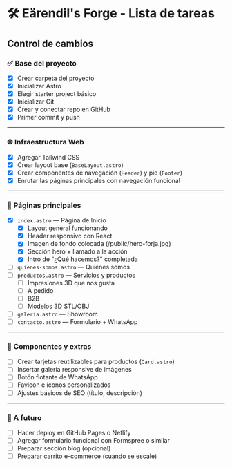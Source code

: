 # 🛠️ Eärendil's Forge - Lista de tareas

## Control de cambios

### ✅ Base del proyecto

- [x] Crear carpeta del proyecto
- [x] Inicializar Astro
- [x] Elegir starter project básico
- [x] Inicializar Git
- [x] Crear y conectar repo en GitHub
- [x] Primer commit y push

---

### 🌐 Infraestructura Web

- [x] Agregar Tailwind CSS
- [x] Crear layout base (`BaseLayout.astro`)
- [x] Crear componentes de navegación (`Header`) y pie (`Footer`)
- [x] Enrutar las páginas principales con navegación funcional

---

### 📄 Páginas principales

- [x] `index.astro` — Página de Inicio
  - [x] Layout general funcionando
  - [x] Header responsivo con React
  - [x] Imagen de fondo colocada (/public/hero-forja.jpg)
  - [x] Sección hero + llamado a la acción
  - [x] Intro de "¿Qué hacemos?" completada
- [ ] `quienes-somos.astro` — Quiénes somos
- [ ] `productos.astro` — Servicios y productos
  - [ ] Impresiones 3D que nos gusta
  - [ ] A pedido
  - [ ] B2B
  - [ ] Modelos 3D STL/OBJ
- [ ] `galeria.astro` — Showroom
- [ ] `contacto.astro` — Formulario + WhatsApp

---

### 🧩 Componentes y extras

- [ ] Crear tarjetas reutilizables para productos (`Card.astro`)
- [ ] Insertar galería responsive de imágenes
- [ ] Botón flotante de WhatsApp
- [ ] Favicon e íconos personalizados
- [ ] Ajustes básicos de SEO (título, descripción)

---

### 🚀 A futuro

- [ ] Hacer deploy en GitHub Pages o Netlify
- [ ] Agregar formulario funcional con Formspree o similar
- [ ] Preparar sección blog (opcional)
- [ ] Preparar carrito e-commerce (cuando se escale)
